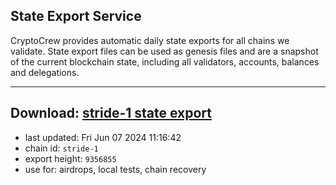 ## State Export Service
CryptoCrew provides automatic daily state exports for all chains we validate. State export files can be used as genesis files and are a snapshot of the current blockchain state, including all validators, accounts, balances and delegations.

---
**Download: [stride-1 state export](https://dl-eu2.ccvalidators.com/SERVICE/stride/stride-1_export_9356855.json)**
---

- last updated: Fri Jun 07 2024 11:16:42
- chain id: `stride-1`
- export height: `9356855`
- use for: airdrops, local tests, chain recovery
